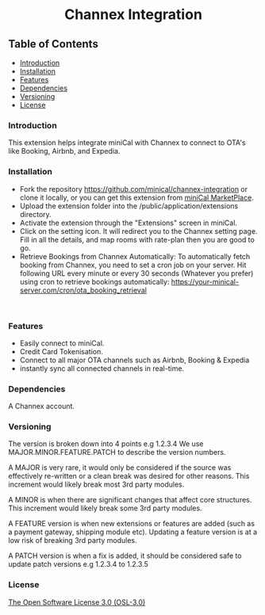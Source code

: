 <p>
	<h1 align="center">
	Channex Integration</h1>
</p>

## Table of Contents
* [Introduction](#introduction)
* [Installation](#installation)
* [Features](#features)
* [Dependencies](#dependencies)
* [Versioning](#versioning)
* [License](#license)

### Introduction
This extension helps integrate miniCal with Channex to connect to OTA's like Booking, Airbnb, and Expedia.
 

### Installation
* Fork the repository https://github.com/minical/channex-integration or clone it locally, or you can get this extension from [miniCal MarketPlace](https://marketplace.minical.io/product/channex-integration). 
* Upload the extension folder into the /public/application/extensions directory.
* Activate the extension through the "Extensions" screen in miniCal.
* Click on the setting icon. It will redirect you to the Channex setting page. Fill in all the details, and map rooms with rate-plan then you are good to go.
* Retrieve Bookings from Channex Automatically: To automatically fetch booking from Channex, you need to set a cron job on your server. Hit following URL every minute or every 30 seconds (Whatever you prefer) using cron to retrieve bookings automatically: 
https://your-minical-server.com/cron/ota_booking_retrieval

<img src="https://snipboard.io/F5lRd3.jpg" alt=""> 
<img src="https://snipboard.io/mQay3S.jpg" alt=""> 

### Features
* Easily connect to miniCal.
* Credit Card Tokenisation.
* Connect to all major OTA channels such as Airbnb, Booking & Expedia
* instantly sync all connected channels in real-time.

### Dependencies
A Channex account. 

### Versioning

The version is broken down into 4 points e.g 1.2.3.4 We use MAJOR.MINOR.FEATURE.PATCH to describe the version numbers.

A MAJOR is very rare, it would only be considered if the source was effectively re-written or a clean break was desired for other reasons. This increment would likely break most 3rd party modules.

A MINOR is when there are significant changes that affect core structures. This increment would likely break some 3rd party modules.

A FEATURE version is when new extensions or features are added (such as a payment gateway, shipping module etc). Updating a feature version is at a low risk of breaking 3rd party modules.

A PATCH version is when a fix is added, it should be considered safe to update patch versions e.g 1.2.3.4 to 1.2.3.5

### License

[The Open Software License 3.0 (OSL-3.0)](https://github.com/minical/channex-integration/blob/main/LICENSE.md)
